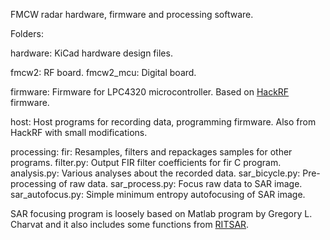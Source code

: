 
FMCW radar hardware, firmware and processing software.

Folders:

hardware: KiCad hardware design files.

fmcw2: RF board.
fmcw2_mcu: Digital board.

firmware: Firmware for LPC4320 microcontroller. Based on [HackRF](https://github.com/mossmann/hackrf) firmware.

host: Host programs for recording data, programming firmware. Also from HackRF with small modifications.

processing:
fir: Resamples, filters and repackages samples for other programs.
filter.py: Output FIR filter coefficients for fir C program.
analysis.py: Various analyses about the recorded data.
sar_bicycle.py: Pre-processing of raw data.
sar_process.py: Focus raw data to SAR image.
sar_autofocus.py: Simple minimum entropy autofocusing of SAR image.

SAR focusing program is loosely based on Matlab program by Gregory L. Charvat
and it also includes some functions from [RITSAR](https://github.com/dm6718/RITSAR).
